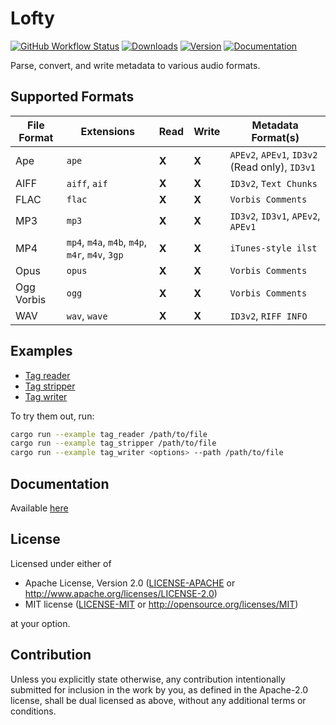 # Lofty
[![GitHub Workflow Status](https://img.shields.io/github/workflow/status/Serial-ATA/lofty-rs/CI?style=for-the-badge&logo=github)](https://github.com/Serial-ATA/lofty-rs/actions/workflows/ci.yml)
[![Downloads](https://img.shields.io/crates/d/lofty?style=for-the-badge&logo=rust)](https://crates.io/crates/lofty)
[![Version](https://img.shields.io/crates/v/lofty?style=for-the-badge&logo=rust)](https://crates.io/crates/lofty)
[![Documentation](https://img.shields.io/badge/docs.rs-lofty-informational?style=for-the-badge&logo=read-the-docs)](https://docs.rs/lofty/)

Parse, convert, and write metadata to various audio formats.

## Supported Formats

| File Format | Extensions                                      | Read  | Write | Metadata Format(s)                             |
|-------------|-------------------------------------------------|-------|-------|------------------------------------------------|
| Ape         | `ape`                                           | **X** | **X** | `APEv2`, `APEv1`, `ID3v2` (Read only), `ID3v1` |
| AIFF        | `aiff`, `aif`                                   | **X** | **X** | `ID3v2`, `Text Chunks`                         |
| FLAC        | `flac`                                          | **X** | **X** | `Vorbis Comments`                              |
| MP3         | `mp3`                                           | **X** | **X** | `ID3v2`, `ID3v1`, `APEv2`, `APEv1`             |
| MP4         | `mp4`, `m4a`, `m4b`, `m4p`, `m4r`, `m4v`, `3gp` | **X** | **X** | `iTunes-style ilst`                            |
| Opus        | `opus`                                          | **X** | **X** | `Vorbis Comments`                              |
| Ogg Vorbis  | `ogg`                                           | **X** | **X** | `Vorbis Comments`                              |
| WAV         | `wav`, `wave`                                   | **X** | **X** | `ID3v2`, `RIFF INFO`                           |

## Examples

* [Tag reader](examples/tag_reader.rs)
* [Tag stripper](examples/tag_stripper.rs)
* [Tag writer](examples/tag_writer.rs)

To try them out, run:

```bash
cargo run --example tag_reader /path/to/file
cargo run --example tag_stripper /path/to/file
cargo run --example tag_writer <options> --path /path/to/file
```

## Documentation

Available [here](https://docs.rs/lofty)

## License

Licensed under either of

* Apache License, Version 2.0
  ([LICENSE-APACHE](LICENSE-APACHE) or http://www.apache.org/licenses/LICENSE-2.0)
* MIT license
  ([LICENSE-MIT](LICENSE-MIT) or http://opensource.org/licenses/MIT)

at your option.

## Contribution

Unless you explicitly state otherwise, any contribution intentionally submitted
for inclusion in the work by you, as defined in the Apache-2.0 license, shall be
dual licensed as above, without any additional terms or conditions.
